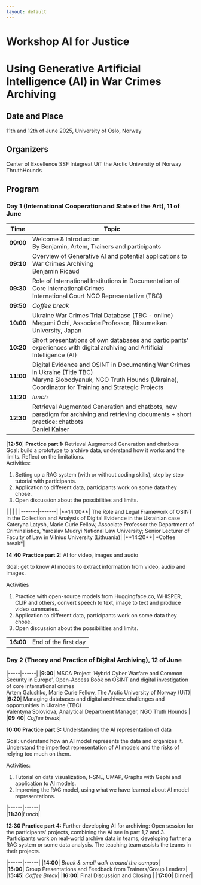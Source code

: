 ```yaml
---
layout: default
---
```


# Workshop AI for Justice
# Using Generative Artificial Intelligence (AI) in War Crimes Archiving

## Date and Place
11th and 12th of June 2025, University of Oslo, Norway

## Organizers
Center of Excellence SSF Integreat
UiT the Arctic University of Norway
ThruthHounds

## Program

### Day 1 (International Cooperation and State of the Art), 11 of June

| Time | Topic |
| --- | ----------- |
|**09:00** |Welcome & Introduction <br> By Benjamin, Artem, Trainers and participants| 
|**09:10** |Overview of Generative AI and potential applications to War Crimes Archiving<br>Benjamin Ricaud|
|**09:30** | Role of International Institutions in Documentation of Core International Crimes<br>International Court NGO Representative (TBC)|
|**09:50**| *Coffee break*|
|**10:00**| Ukraine War Crimes Trial Database (TBC - online)<br>Megumi Ochi, Associate Professor, Ritsumeikan University, Japan |　　
|**10:20** | Short presentations of own databases and participants’ experiences with digital archiving and Artificial Intelligence (AI)|
|**11:00**| Digital Evidence and OSINT in Documenting War Crimes in Ukraine (Title TBC)<br>Maryna Slobodyanuk, NGO Truth Hounds (Ukraine), Coordinator for Training and Strategic Projects |
|**11:20**| *lunch*|
|**12:30**| Retrieval Augmented Generation and chatbots, new paradigm for archiving and retrieving documents + short practice: chatbots<br>Daniel Kaiser|

|**12:50**| **Practice part 1:** Retrieval Augmented Generation and chatbots<br>
Goal: build a prototype to archive data, understand how it works and the limits. Reflect on the limitations.<br>
Activities: <ol>
<li>Setting up a RAG system (with or without coding skills), step by step tutorial with participants.</li>
<li>Application to different data, participants work on some data they chose.</li>
<li>Open discussion about the possibilities and limits.</li>
</ol>|
| | |
|-------|-------|
|**14:00**| The Role and Legal Framework of OSINT in the Collection and Analysis of Digital Evidence in the Ukrainian case<br>Kateryna Latysh, Marie Curie Fellow, Associate Professor the Department of Criminalistics, Yaroslav Mudryi National Law University; Senior Lecturer of Faculty of Law in Vilnius University (Lithuania)|
|**14:20**| *Coffee break*|

**14:40** **Practice part 2:** AI for video, images and audio

Goal: get to know AI models to extract information from video, audio and images.

Activities                                                
1. Practice with open-source models from Huggingface.co, WHISPER, CLIP and others, convert speech to text, image to text and produce video summaries.
2. Application to different data, participants work on some data they chose.
3. Open discussion about the possibilities and limits.

| | |
|-----|------|
|**16:00**| End of the first day|


### Day 2 (Theory and Practice of Digital Archiving), 12 of June

|-----|------|
|**9:00**| MSCA Project ‘Hybrid Cyber Warfare and Common Security in Europe’, Open-Access Book on OSINT and digital investigation of core international crimes <br>Artem Galushko, Marie Curie Fellow, The Arctic University of Norway (UiT)|
|**9:20**| Managing databases and digital archives: challenges and opportunities in Ukraine (TBC)<br> Valentyna Soloviova, Analytical Department Manager, NGO Truth Hounds |
|**09:40**| *Coffee break*| 

**10:00** **Practice part 3:** Understanding the AI representation of data

Goal: understand how an AI model represents the data and organizes it. Understand the imperfect representation of AI models and the risks of relying too much on them.

Activities:
1. Tutorial on data visualization, t-SNE, UMAP, Graphs with Gephi and application to AI models.
2. Improving the RAG model, using what we have learned about AI model representations.

|------|------|                
|**11:30**|*Lunch*|    

**12:30**   **Practice part 4:** Further developing AI for archiving: 
Open session for the participants' projects, combining the AI see in part 1,2 and 3.
Participants work on real-world archive data in teams, developing further a RAG system or some data analysis. The teaching team assists the teams in their projects.

|------|------|
|**14:00**| *Break & small walk around the campus*|                                                  
|**15:00**| Group Presentations and Feedback from Trainers/Group Leaders|     
|**15:45**| *Coffee Break*|
|**16:00**|   Final Discussion and Closing  |
|**17:00**| Dinner| 
